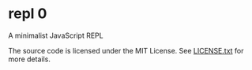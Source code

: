 # repl 0

A minimalist JavaScript REPL

The source code is licensed under the MIT License.
See [LICENSE.txt](LICENSE.txt) for more details.
